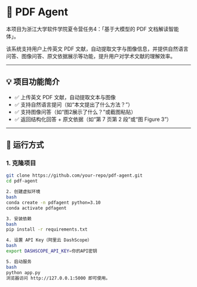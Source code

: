 # 📄 PDF Agent

本项目为浙江大学软件学院夏令营任务4：「基于大模型的 PDF 文档解读智能体」。

该系统支持用户上传英文 PDF 文献，自动提取文字与图像信息，并提供自然语言问答、图像问答、原文依据展示等功能，提升用户对学术文献的理解效率。

---

## 💡 项目功能简介

- ✅ 上传英文 PDF 文献，自动提取文本与图像
- ✅ 支持自然语言提问（如“本文提出了什么方法？”）
- ✅ 支持图像问答（如“图2展示了什么？”或截图粘贴）
- ✅ 返回结构化回答 + 原文依据（如“第 7 页第 2 段”或“图 Figure 3”）

---

## 🚀 运行方式

### 1. 克隆项目

```bash
git clone https://github.com/your-repo/pdf-agent.git
cd pdf-agent

2. 创建虚拟环境
bash
conda create -n pdfagent python=3.10
conda activate pdfagent

3. 安装依赖
bash
pip install -r requirements.txt

4. 设置 API Key（阿里云 DashScope）
bash
export DASHSCOPE_API_KEY=你的API密钥

5. 启动服务
bash
python app.py
浏览器访问 http://127.0.0.1:5000 即可使用。


